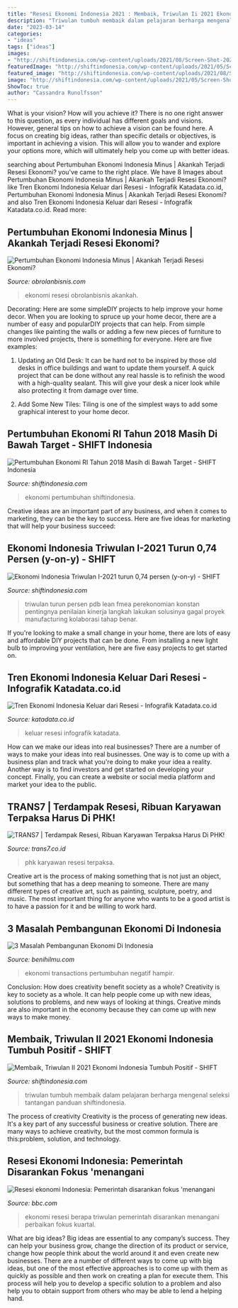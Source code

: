 ```yaml
---
title: "Resesi Ekonomi Indonesia 2021 : Membaik, Triwulan Ii 2021 Ekonomi Indonesia Tumbuh Positif"
description: "Triwulan tumbuh membaik dalam pelajaran berharga mengenal seleksi tantangan panduan shiftindonesia"
date: "2023-03-14"
categories:
- "ideas"
tags: ["ideas"]
images:
- "http://shiftindonesia.com/wp-content/uploads/2021/08/Screen-Shot-2021-08-06-at-17.17.50-e1628245856750.png"
featuredImage: "http://shiftindonesia.com/wp-content/uploads/2021/05/Screen-Shot-2021-05-21-at-12.12.26-e1621573845331.png"
featured_image: "http://shiftindonesia.com/wp-content/uploads/2021/08/Screen-Shot-2021-08-06-at-17.17.50-e1628245856750.png"
image: "http://shiftindonesia.com/wp-content/uploads/2021/05/Screen-Shot-2021-05-21-at-12.12.26-e1621573845331.png"
ShowToc: true
author: "Cassandra Runolfsson"
---
```



What is your vision? How will you achieve it?
There is no one right answer to this question, as every individual has different goals and visions. However, general tips on how to achieve a vision can be found here. A focus on creating big ideas, rather than specific details or objectives, is important in achieving a vision. This will allow you to wander and explore your options more, which will ultimately help you come up with better ideas.

	

		
searching about Pertumbuhan Ekonomi Indonesia Minus | Akankah Terjadi Resesi Ekonomi? you've came to the right place. We have 8 Images about Pertumbuhan Ekonomi Indonesia Minus | Akankah Terjadi Resesi Ekonomi? like Tren Ekonomi Indonesia Keluar dari Resesi - Infografik Katadata.co.id, Pertumbuhan Ekonomi Indonesia Minus | Akankah Terjadi Resesi Ekonomi? and also Tren Ekonomi Indonesia Keluar dari Resesi - Infografik Katadata.co.id. Read more:
		
    
## Pertumbuhan Ekonomi Indonesia Minus | Akankah Terjadi Resesi Ekonomi?

<img loading=lazy src="https://obrolanbisnis.com/wp-content/uploads/2020/09/Pertumbuhan-Ekonomi-Indonesia-Minus-Akankah-Terjadi-Resesi-Ekonomi.jpg" onerror="this.onerror=null;this.src='https://tse1.mm.bing.net/th?id=OIP.s0lBMlkD-KbmJ-ch-MpBTgHaEK&amp;pid=15.1';" alt="Pertumbuhan Ekonomi Indonesia Minus | Akankah Terjadi Resesi Ekonomi?">

_Source: obrolanbisnis.com_

>ekonomi resesi obrolanbisnis akankah. 

	

Decorating: Here are some simpleDIY projects to help improve your home decor.
When you are looking to spruce up your home decor, there are a number of easy and popularDIY projects that can help. From simple changes like painting the walls or adding a few new pieces of furniture to more involved projects, there is something for everyone. Here are five examples:
1. Updating an Old Desk: It can be hard not to be inspired by those old desks in office buildings and want to update them yourself. A quick project that can be done without any real hassle is to refinish the wood with a high-quality sealant. This will give your desk a nicer look while also protecting it from damage over time.

2. Add Some New Tiles: Tiling is one of the simplest ways to add some graphical interest to your home decor.

    
## Pertumbuhan Ekonomi RI Tahun 2018 Masih Di Bawah Target - SHIFT Indonesia

<img loading=lazy src="http://shiftindonesia.com/wp-content/uploads/2019/02/Capture.jpg" onerror="this.onerror=null;this.src='https://tse3.mm.bing.net/th?id=OIP.VSCtdzM12T9tjjciyO4exgHaJn&amp;pid=15.1';" alt="Pertumbuhan Ekonomi RI Tahun 2018 Masih di Bawah Target - SHIFT Indonesia">

_Source: shiftindonesia.com_

>ekonomi pertumbuhan shiftindonesia. 

	

Creative ideas are an important part of any business, and when it comes to marketing, they can be the key to success. Here are five ideas for marketing that will help your business succeed: 

    
## Ekonomi Indonesia Triwulan I-2021 Turun 0,74 Persen (y-on-y) - SHIFT

<img loading=lazy src="http://shiftindonesia.com/wp-content/uploads/2021/05/Screen-Shot-2021-05-21-at-12.12.26-e1621573845331.png" onerror="this.onerror=null;this.src='https://tse1.mm.bing.net/th?id=OIP.kl2DfiRVjEVp_4FS2E2uHwHaGv&amp;pid=15.1';" alt="Ekonomi Indonesia Triwulan I-2021 turun 0,74 persen (y-on-y) - SHIFT">

_Source: shiftindonesia.com_

>triwulan turun persen pdb lean fmea perekonomian konstan pentingnya penilaian kinerja langkah lakukan solusinya gagal proyek manufacturing kolaborasi tahap benar. 

	

If you're looking to make a small change in your home, there are lots of easy and affordable DIY projects that can be done. From installing a new light bulb to improving your ventilation, here are five easy projects to get started on.

    
## Tren Ekonomi Indonesia Keluar Dari Resesi - Infografik Katadata.co.id

<img loading=lazy src="https://cdn1.katadata.co.id/media/images/temp/2021/05/17/Infografik_Tren_ekonomi_indonesia_keluar_dari_resesi-2021_05_17-18_44_19_92001c4718ef12d79950c41ba3e683f1.jpg" onerror="this.onerror=null;this.src='https://tse3.mm.bing.net/th?id=OIP.TxH4j-266Jm9HlrhliNIWgHaNJ&amp;pid=15.1';" alt="Tren Ekonomi Indonesia Keluar dari Resesi - Infografik Katadata.co.id">

_Source: katadata.co.id_

>keluar resesi infografik katadata. 

	

How can we make our ideas into real businesses?
There are a number of ways to make your ideas into real businesses. One way is to come up with a business plan and track what you're doing to make your idea a reality. Another way is to find investors and get started on developing your concept. Finally, you can create a website or social media platform and market your idea to the public.

    
## TRANS7 | Terdampak Resesi, Ribuan Karyawan Terpaksa Harus Di PHK!

<img loading=lazy src="https://www.trans7.co.id/images/7update/Terdampak_Resesi,_Ribuan_Karyawan_Terpaksa_Harus_di_PHK!_1605496798.jpeg" onerror="this.onerror=null;this.src='https://tse2.mm.bing.net/th?id=OIP.U4v7cufk3J1MOjzjDAd1WgHaE8&amp;pid=15.1';" alt="TRANS7 | Terdampak Resesi, Ribuan Karyawan Terpaksa Harus Di PHK!">

_Source: trans7.co.id_

>phk karyawan resesi terpaksa. 

	

Creative art is the process of making something that is not just an object, but something that has a deep meaning to someone. There are many different types of creative art, such as painting, sculpture, poetry, and music. The most important thing for anyone who wants to be a good artist is to have a passion for it and be willing to work hard.

    
## 3 Masalah Pembangunan Ekonomi Di Indonesia

<img loading=lazy src="https://www.akseleran.co.id/blog/wp-content/uploads/2020/07/Pembangunan-Ekonomi.jpg" onerror="this.onerror=null;this.src='https://tse3.mm.bing.net/th?id=OIP.98uMwdFXFaa4HnaQ8hctDwHaEK&amp;pid=15.1';" alt="3 Masalah Pembangunan Ekonomi Di Indonesia">

_Source: benihilmu.com_

>ekonomi transactions pertumbuhan negatif hampir. 

	

Conclusion: How does creativity benefit society as a whole?
Creativity is key to society as a whole. It can help people come up with new ideas, solutions to problems, and new ways of looking at things. Creative minds are also important in the economy because they can come up with new ways to make money.

    
## Membaik, Triwulan II 2021 Ekonomi Indonesia Tumbuh Positif - SHIFT

<img loading=lazy src="http://shiftindonesia.com/wp-content/uploads/2021/08/Screen-Shot-2021-08-06-at-17.17.50-e1628245856750.png" onerror="this.onerror=null;this.src='https://tse1.mm.bing.net/th?id=OIP.GN3cF3tOlNDDpSbq6mtlwQHaFO&amp;pid=15.1';" alt="Membaik, Triwulan II 2021 Ekonomi Indonesia Tumbuh Positif - SHIFT">

_Source: shiftindonesia.com_

>triwulan tumbuh membaik dalam pelajaran berharga mengenal seleksi tantangan panduan shiftindonesia. 

	

The process of creativity
Creativity is the process of generating new ideas. It's a key part of any successful business or creative solution. There are many ways to achieve creativity, but the most common formula is this:problem, solution, and technology.

    
## Resesi Ekonomi Indonesia: Pemerintah Disarankan Fokus &#039;menangani

<img loading=lazy src="https://ichef.bbci.co.uk/news/640/cpsprodpb/10379/production/_114552466_srimul.jpg" onerror="this.onerror=null;this.src='https://tse1.mm.bing.net/th?id=OIP.o-5n41UIR4xwRwV8v3eyLAHaEK&amp;pid=15.1';" alt="Resesi ekonomi Indonesia: Pemerintah disarankan fokus &#039;menangani">

_Source: bbc.com_

>ekonomi resesi berapa triwulan pemerintah disarankan menangani perbaikan fokus kuartal. 

	

What are big ideas?
Big ideas are essential to any company’s success. They can help your business grow, change the direction of its product or service, change how people think about the world around it and even create new businesses. There are a number of different ways to come up with big ideas, but one of the most effective approaches is to come up with them as quickly as possible and then work on creating a plan for execute them. This process will help you to develop a specific solution to a problem and also help you to obtain support from others who may be able to lend a helping hand.

